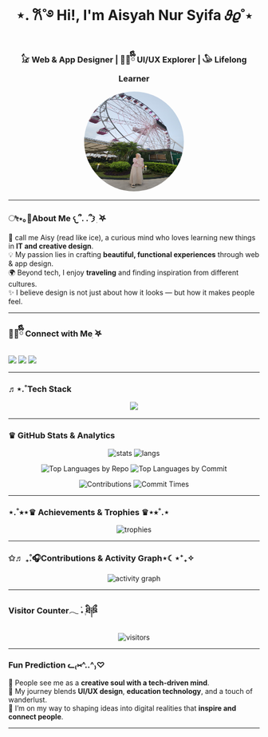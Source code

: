 <!-- Profile Header -->
<h1 align="center"><!-- Profile Header -->
<h1 align="center">⋆. 𐙚˚࿔ Hi!, I'm Aisyah Nur Syifa 𝜗𝜚˚⋆</h1>
<h3 align="center">𓃠 Web & App Designer | 🐻‍❄️ྀིྀི UI/UX Explorer | 𓅇 Lifelong Learner</h3>

<!-- Profile Photo -->
<p align="center">
  <img src="Aisy.png" alt="Aisyah Nur Syifa" width="200" height="200" style="border-radius:50%">
</p>

---

### ೀ⋆｡🌷About Me 𐔌՞. .՞𐦯 ִ ࣪𖤐
🌱 call me Aisy (read like ice), a curious mind who loves learning new things in **IT and creative design**.  
💡 My passion lies in crafting **beautiful, functional experiences** through web & app design.  
🌍 Beyond tech, I enjoy **traveling** and finding inspiration from different cultures.  
✨ I believe design is not just about how it looks — but how it makes people feel.  

---

### 🐻‍❄️ྀིྀི Connect with Meִ ࣪𖤐
<p align="left">
<a href="https://www.youtube.com/@ayssha-side" target="_blank"><img src="https://img.shields.io/badge/YouTube-FF0000?logo=youtube&logoColor=white" /></a>
<a href="https://www.tiktok.com/@ayeffa__" target="_blank"><img src="https://img.shields.io/badge/TikTok-000000?logo=tiktok&logoColor=white" /></a>
<a href="https://instagram.com/aisyff_" target="_blank"><img src="https://img.shields.io/badge/Instagram-E4405F?logo=instagram&logoColor=white" /></a>
</p>

---

### ♬⋆.˚Tech Stack
<p align="center">
  <img src="https://skillicons.dev/icons?i=html,css,js,react,figma,ps,ai,xd,git,github,vscode,python,java" />
</p>

---

### ♛ GitHub Stats & Analytics
<p align="center">
  <img src="https://github-readme-stats.vercel.app/api?username=aisyahnursheeva&show_icons=true&theme=radical" alt="stats" height="180"/>
  <img src="https://github-readme-stats.vercel.app/api/top-langs/?username=aisyahnursheeva&layout=compact&theme=radical" alt="langs" height="180"/>
</p>

<p align="center">
  <img src="https://github-profile-summary-cards.vercel.app/api/cards/repos-per-language?username=aisyahnursheeva&theme=radical" alt="Top Languages by Repo"/>
  <img src="https://github-profile-summary-cards.vercel.app/api/cards/most-commit-language?username=aisyahnursheeva&theme=radical" alt="Top Languages by Commit"/>
</p>

<p align="center">
  <img src="https://github-profile-summary-cards.vercel.app/api/cards/stats?username=aisyahnursheeva&theme=radical" alt="Contributions"/>
  <img src="https://github-profile-summary-cards.vercel.app/api/cards/productive-time?username=aisyahnursheeva&theme=radical&utcOffset=7" alt="Commit Times"/>
</p>

---

###  ⋆.˚⭒⋆♛ Achievements & Trophies ♛⋆⭒˚.⋆
<p align="center">
  <img src="https://github-profile-trophy.vercel.app/?username=aisyahnursheeva&theme=radical&row=2&column=4" alt="trophies"/>
</p>

---

### ✩♬ ₊̊.🎧Contributions & Activity Graph⋆☾⋆⁺₊✧
<p align="center">
  <img src="https://github-readme-activity-graph.vercel.app/graph?username=aisyahnursheeva&theme=tokyo-night" alt="activity graph"/>
</p>

---

###  Visitor Counter𓂃 ࣪˖ ִֶཐི༏ཋྀ󠀮
<p align="center">
  <img src="https://komarev.com/ghpvc/?username=aisyahnursheeva&style=for-the-badge&color=blueviolet" alt="visitors"/>
</p>

---

### Fun Prediction ᓚ₍⑅^..^₎♡
💫 People see me as a **creative soul with a tech-driven mind**.  
🎨 My journey blends **UI/UX design**, **education technology**, and a touch of wanderlust.  
🚀 I’m on my way to shaping ideas into digital realities that **inspire and connect people**.  

---

